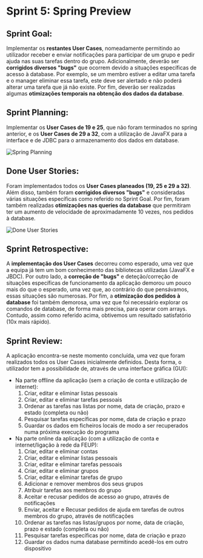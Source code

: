 # Sprint 5: Spring Preview

## Sprint Goal:

Implementar os **restantes User Cases**, nomeadamente permitindo ao utilizador receber e enviar notificações para participar de um grupo e pedir ajuda nas suas tarefas dentro do grupo. Adicionalmente, deverão ser **corrigidos diversos "bugs"** que ocorrem devido a situações específicas de acesso à database. Por exemplo, se um membro estiver a editar uma tarefa e o manager eliminar essa tarefa, este deve ser alertado e não poderá alterar uma tarefa que já não existe. Por fim, deverão ser realizadas algumas **otimizações temporais na obtenção dos dados da database**.

## Sprint Planning:

Implementar os **User Cases de 19 e 25**, que não foram terminados no spring anterior, e os **User Cases de 29 a 32**, com a utilização de JavaFX para a interface e de JDBC para o armazenamento dos dados em database.

![Spring Planning](https://user-images.githubusercontent.com/109107004/216834101-d5b06a1c-29c2-4127-aec4-f757fdd35b7a.PNG)

## Done User Stories:

Foram implementados todos os **User Cases planeados (19, 25 e 29 a 32)**. Além disso, também foram **corrigidos diversos "bugs"** e consideradas várias situações específicas como referido no Sprint Goal. Por fim, foram também realizadas **otimizações nas queries da database** que permitiram ter um aumento de velocidade de aproximadamente 10 vezes, nos pedidos à database.

![Done User Stories](https://user-images.githubusercontent.com/109107004/216834105-b94d3c41-5b62-4e67-90c7-d3ddcad27a6e.PNG)

## Sprint Retrospective:

A **implementação dos User Cases** decorreu como esperado, uma vez que a equipa já tem um bom conhecimento das bibliotecas utilizadas (JavaFX e JBDC). Por outro lado, a **correção de "bugs"** e deteção/correção de situações específicas de funcionamento da aplicação demorou um pouco mais do que o esperado, uma vez que, ao contrário do que pensávamos, essas situações são numerosas. Por fim, a **otimização dos pedidos à database** foi também demorosa, uma vez que foi necessário explorar os comandos de database, de forma mais precisa, para operar com arrays. Contudo, assim como referido acima, obtivemos um resultado satisfatório (10x mais rápido).

## Sprint Review:

A aplicação encontra-se neste momento concluída, uma vez que foram realizados todos os User Cases inicialmente definidos. Desta forma, o utilizador tem a possibilidade de, através de uma interface gráfica (GUI):

- Na parte offline da aplicação (sem a criação de conta e utilização de internet):
  1. Criar, editar e eliminar listas pessoais
  2. Criar, editar e eliminar tarefas pessoais
  3. Ordenar as tarefas nas listas por nome, data de criação, prazo e estado (completa ou não)
  4. Pesquisar tarefas específicas por nome, data de criação e prazo
  5. Guardar os dados em ficheiros locais de modo a ser recuperados numa próxima execução do programa
- Na parte online da aplicação (com a utilização de conta e internet/ligação à rede da FEUP):
   1. Criar, editar e eliminar contas
   2. Criar, editar e eliminar listas pessoais
   3. Criar, editar e eliminar tarefas pessoais
   4. Criar, editar e eliminar grupos
   5. Criar, editar e eliminar tarefas de grupo
   6. Adicionar e remover membros dos seus grupos
   7. Atribuir tarefas aos membros do grupo
   8. Aceitar e recusar pedidos de acesso ao grupo, através de notificações
   9. Enviar, aceitar e Recusar pedidos de ajuda em tarefas de outros membros do grupo, através de notificações
  10. Ordenar as tarefas nas listas/grupos por nome, data de criação, prazo e estado (completa ou não)
  11. Pesquisar tarefas específicas por nome, data de criação e prazo
  12. Guardar os dados numa database permitindo acedê-los em outro dispositivo
